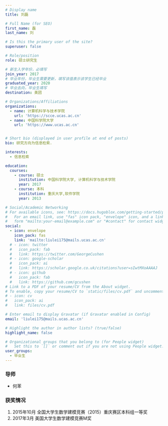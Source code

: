 ```yaml
---
# Display name
title: 刘磊

# Full Name (for SEO)
first_name: 磊
last_name: 刘

# Is this the primary user of the site?
superuser: false

# Role/position
role: 硕士研究生 

# 新生入学年份，必填写
join_year: 2017
# 毕业年份，毕业生需要更新，填写该值表示该学生已经毕业
graduated_year: 2020
# 毕业去向，毕业生填写
destination: 美团

# Organizations/Affiliations
organizations:
  - name: 计算机科学与技术学院
    url: 'https://scce.ucas.ac.cn'  
  - name: 中国科学院大学
    url: 'https://www.ucas.ac.cn'


# Short bio (displayed in user profile at end of posts)
bio: 研究方向为信息检索.

interests:
  - 信息检索

education:
  courses:
    - course: 硕士
      institution: 中国科学院大学, 计算机科学与技术学院
      year: 2017
    - course: 本科 
      institution: 重庆大学,软件学院
      year: 2013

# Social/Academic Networking
# For available icons, see: https://docs.hugoblox.com/getting-started/page-builder/#icons
#   For an email link, use "fas" icon pack, "envelope" icon, and a link in the
#   form "mailto:your-email@example.com" or "#contact" for contact widget.
social:
  - icon: envelope
    icon_pack: fas
    link: 'mailto:liulei175@mails.ucas.ac.cn'
  # - icon: twitter
  #   icon_pack: fab
  #   link: https://twitter.com/GeorgeCushen
  # - icon: google-scholar
  #   icon_pack: ai
  #   link: https://scholar.google.co.uk/citations?user=sIwtMXoAAAAJ
  # - icon: github
  #   icon_pack: fab
  #   link: https://github.com/gcushen
# Link to a PDF of your resume/CV from the About widget.
# To enable, copy your resume/CV to `static/files/cv.pdf` and uncomment the lines below.
# - icon: cv
#   icon_pack: ai
#   link: files/cv.pdf

# Enter email to display Gravatar (if Gravatar enabled in Config)
email: 'liulei175@mails.ucas.ac.cn'

# Highlight the author in author lists? (true/false)
highlight_name: false

# Organizational groups that you belong to (for People widget)
#   Set this to `[]` or comment out if you are not using People widget.
user_groups:
  - 毕业生
---
```

### **导师** 
 - 何苯

### **获奖情况**

1. 2015年10月 全国大学生数学建模竞赛（2015）重庆赛区本科组一等奖
2. 2017年3月 美国大学生数学建模竞赛M奖
